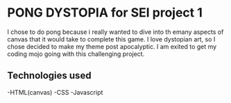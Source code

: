# PONG DYSTOPIA for SEI project 1
I chose to do pong because i really wanted to dive into th emany aspects of canvas that it would take to complete this game. I love dystopian art, so I chose decided to make my theme post apocalyptic. I am exited to get my coding mojo going with this challenging project.

## Technologies used
-HTML(canvas)
-CSS
-Javascript

